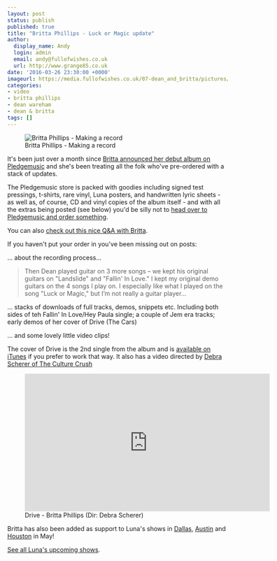 ```yaml
---
layout: post
status: publish
published: true
title: "Britta Phillips - Luck or Magic update"
author:
  display_name: Andy
  login: admin
  email: andy@fullofwishes.co.uk
  url: http://www.grange85.co.uk
date: '2016-03-26 23:30:00 +0000'
imageurl: https://media.fullofwishes.co.uk/07-dean_and_britta/pictures/britta-making-a-record.jpg
categories:
- video
- britta phillips
- dean wareham
- dean & britta
tags: []
---
```

<figure class="caption aligncenter"><img src="https://media.fullofwishes.co.uk/07-dean_and_britta/pictures/britta-making-a-record.jpg" alt="Britta Phillips - Making a record" /><figcaption class="caption-text">Britta Phillips - Making a record</figcaption></figure>
<p class="lead">It's been just over a month since <a href="http://www.pledgemusic.com/projects/brittaphillips/">Britta announced her debut album on Pledgemusic</a> and she's been treating all the folk who've pre-ordered with a stack of updates.</p>

<p>The Pledgemusic store is packed with goodies including signed test pressings, t-shirts, rare vinyl, Luna posters, and handwritten lyric sheets - as well as, of course, CD and vinyl copies of the album itself - and with all the extras being posted (see below) you'd be silly not to <a href="http://www.pledgemusic.com/projects/brittaphillips/exclusives">head over to Pledgemusic and order something</a>.</p>

<p>You can also <a href="http://www.pledgemusic.com/blog/britta-phillips-interview">check out this nice Q&A with Britta</a>.</p>

<p>If you haven't put your order in you've been missing out on posts:</p>
<p>&hellip; about the recording process&hellip;</p>
<blockquote>
	Then Dean played guitar on 3 more songs – we kept his original guitars on "Landslide" and "Fallin' In Love." I kept my original demo guitars on the 4 songs I play on. I especially like what I played on the song "Luck or Magic," but I’m not really a guitar player&hellip;
</blockquote>
<p>&hellip; stacks of downloads of full tracks, demos, snippets etc. Including both sides of teh Fallin' In Love/Hey Paula single; a couple of Jem era tracks; early demos of her cover of Drive (The Cars)</p>

<p>&hellip; and some lovely little video clips!</p>

<p>The cover of Drive is the 2nd single from the album and is <a href="https://itunes.apple.com/us/album/drive/id1072803111?i=1072803122">available on iTunes</a> if you prefer to work that way. It also has a video directed by <a href="http://www.theculturecrush.com/">Debra Scherer of The Culture Crush</a></p>

<figure class="caption aligncenter"><iframe width="560" height="315" src="https://www.youtube.com/embed/G7vyQKZP4y4" frameborder="0" allowfullscreen></iframe><figcaption class="caption-text">Drive - Britta Phillips (Dir: Debra Scherer)</figcaption></figure>

<p class="lead">Britta has also been added as support to Luna's shows in <a href="https://db.fullofwishes.co.uk/luna/shows/2016/2016-05-04-luna-granada-theater-dallas-tx-usa/">Dallas</a>, <a href="https://db.fullofwishes.co.uk/luna/shows/2016/2016-05-05-luna-mohawk-austin-tx-usa/">Austin</a> and <a href="https://db.fullofwishes.co.uk/luna/shows/2016/2016-05-07-luna-numbers-houston-tx-usa/">Houston</a> in May!</p>

<p><a href="https://db.fullofwishes.co.uk/luna/shows/">See all Luna's upcoming shows</a>.</p>

